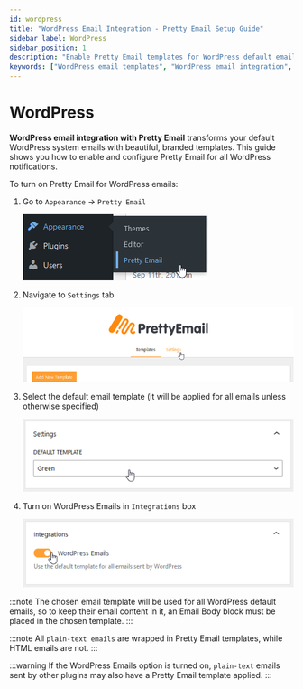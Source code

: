 ```yaml
---
id: wordpress
title: "WordPress Email Integration - Pretty Email Setup Guide"
sidebar_label: WordPress
sidebar_position: 1
description: "Enable Pretty Email templates for WordPress default emails. Step-by-step guide to integrate beautiful email templates with WordPress notifications and system emails."
keywords: ["WordPress email templates", "WordPress email integration", "Pretty Email WordPress", "WordPress email customization", "default WordPress emails", "WordPress email styling"]
---
```


# WordPress

**WordPress email integration with Pretty Email** transforms your default WordPress system emails with beautiful, branded templates. This guide shows you how to enable and configure Pretty Email for all WordPress notifications.

To turn on Pretty Email for WordPress emails:

1.  Go to `Appearance` -> `Pretty Email`

    ![WordPress Appearance menu showing Pretty Email plugin access](../../assets/wordpress-appearance-pretty-email-menu.png)

2.  Navigate to `Settings` tab

    ![WordPress Pretty Email settings tab interface](../../assets/wordpress-pretty-email-settings-tab.png)

3.  Select the default email template (it will be applied for all emails unless otherwise specified)

    ![WordPress default email template selection dropdown](../../assets/wordpress-default-template-selection.png)

4.  Turn on WordPress Emails in `Integrations` box

    ![WordPress emails integration toggle switch in Pretty Email settings](../../assets/wordpress-emails-integration-toggle.png)

:::note
The chosen email template will be used for all WordPress default emails, so to keep their email content in it, an Email Body block must be placed in the chosen template.
:::

:::note
All `plain-text emails` are wrapped in Pretty Email templates, while HTML emails are not.
:::

:::warning
If the WordPress Emails option is turned on, `plain-text` emails sent by other plugins may also have a Pretty Email template applied.
:::